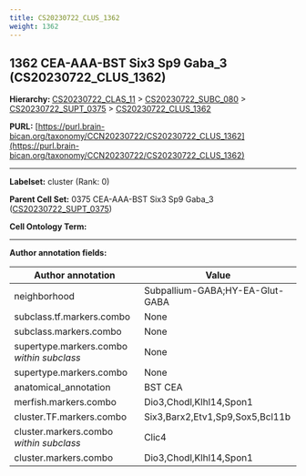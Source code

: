 ```yaml
---
title: CS20230722_CLUS_1362
weight: 1362
---
```

## 1362 CEA-AAA-BST Six3 Sp9 Gaba_3 (CS20230722_CLUS_1362)
<b>Hierarchy: </b>
[CS20230722_CLAS_11](../CS20230722_CLAS_11) >
[CS20230722_SUBC_080](../CS20230722_SUBC_080) >
[CS20230722_SUPT_0375](../CS20230722_SUPT_0375) >
[CS20230722_CLUS_1362](../CS20230722_CLUS_1362)

**PURL:** [https://purl.brain-bican.org/taxonomy/CCN20230722/CS20230722_CLUS_1362](https://purl.brain-bican.org/taxonomy/CCN20230722/CS20230722_CLUS_1362)

---


**Labelset:** cluster (Rank: 0)

**Parent Cell Set:** 0375 CEA-AAA-BST Six3 Sp9 Gaba_3 ([CS20230722_SUPT_0375](../CS20230722_SUPT_0375))



**Cell Ontology Term:** 

[MARKER GENES.]: #


---

[TRANSFERRED ANNOTATIONS.]: #


[AUTHOR ANNOTATION FIELDS.]: #


**Author annotation fields:**

| Author annotation | Value |
|-------------------|-------|
|neighborhood|Subpallium-GABA;HY-EA-Glut-GABA|
|subclass.tf.markers.combo|None|
|subclass.markers.combo|None|
|supertype.markers.combo _within subclass_|None|
|supertype.markers.combo|None|
|anatomical_annotation|BST CEA|
|merfish.markers.combo|Dio3,Chodl,Klhl14,Spon1|
|cluster.TF.markers.combo|Six3,Barx2,Etv1,Sp9,Sox5,Bcl11b|
|cluster.markers.combo _within subclass_|Clic4|
|cluster.markers.combo|Dio3,Chodl,Klhl14,Spon1|
